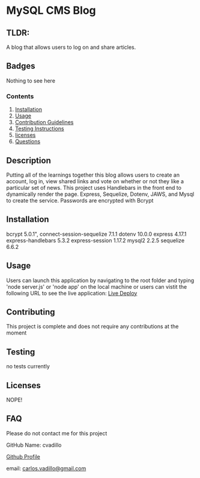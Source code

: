 # MySQL CMS Blog

## TLDR:

A blog that allows users to log on and share articles.

## Badges

Nothing to see here

### Contents

1. [Installation](#installation)
2. [Usage](#usage)
3. [Contribution Guidelines](#contributing)
4. [Testing Instructions](#testing)
7. [licenses](#licenses)
8. [Questions](#FAQ)

## Description

Putting all of the learnings together this blog allows users to create an account, log in, view shared links and vote on whether or not they like a particular set of news. This project uses Handlebars in the front end to dynamically render the page. Express, Sequelize, Dotenv, JAWS, and Mysql to create the service. Passwords are encrypted with Bcrypt

## Installation

bcrypt 5.0.1",
connect-session-sequelize 7.1.1
dotenv 10.0.0
express 4.17.1
express-handlebars 5.3.2
express-session 1.17.2
mysql2 2.2.5
sequelize 6.6.2

## Usage

Users can launch this application by navigating to the root folder and typing 'node server.js' or 'node app' on the local machine or users can vistit the following URL to see the live application: [Live Deploy](https://ancient-river-85939.herokuapp.com/)



## Contributing

This project is complete and does not require any contributions at the moment

## Testing

no tests currently

## Licenses

NOPE!

## FAQ

Please do not contact me for this project

GitHub Name: cvadillo

[Github Profile](https://github.com/cvadillo)

email: carlos.vadillo@gmail.com
